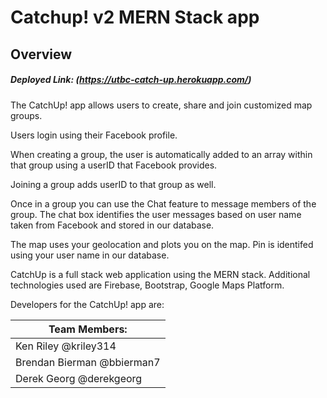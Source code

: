 # Catchup! v2 MERN Stack app 

## Overview

##### Deployed Link: (https://utbc-catch-up.herokuapp.com/)

The CatchUp! app allows users to create, share and join customized map groups.

Users login using their Facebook profile.

When creating a group, the user is automatically added to an array within that group using a userID that Facebook provides.

Joining a group adds userID to that group as well.

Once in a group you can use the Chat feature to message members of the group. The chat box identifies the user messages based on user name taken from 
Facebook and stored in our database.

The map uses your geolocation and plots you on the map. Pin is identifed using your user name in our database.



CatchUp is a full stack web application using the MERN stack.
Additional technologies used are Firebase, Bootstrap, Google Maps Platform.

Developers for the CatchUp! app are:

| Team Members: |
| -------------------- |
| Ken Riley @kriley314 |
| Brendan Bierman @bbierman7 |
| Derek Georg @derekgeorg |
